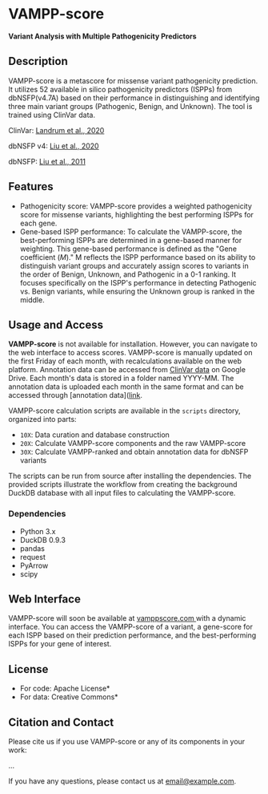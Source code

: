 # VAMPP-score
**Variant Analysis with Multiple Pathogenicity Predictors**

## Description
VAMPP-score is a metascore for missense variant pathogenicity prediction. It utilizes 52 available in silico pathogenicity predictors (ISPPs) from dbNSFP(v4.7A) based on their performance in distinguishing and identifying three main variant groups (Pathogenic, Benign, and Unknown). The tool is trained using ClinVar data.

ClinVar: [Landrum et al., 2020](https://doi.org/10.1093/nar/gkz972)

dbNSFP v4: [Liu et al., 2020](https://doi.org/10.1186/s13073-020-00803-9)

dbNSFP: [Liu et al., 2011](https://doi.org/10.1002/humu.21517)



## Features
* Pathogenicity score: VAMPP-score provides a weighted pathogenicity score for missense variants, highlighting the best performing ISPPs for each gene.
* Gene-based ISPP performance: To calculate the VAMPP-score, the best-performing ISPPs are determined in a gene-based manner for weighting. This gene-based performance is defined as the "Gene coefficient (_M_)." M reflects the ISPP performance based on its ability to distinguish variant groups and accurately assign scores to variants in the order of Benign, Unknown, and Pathogenic in a 0-1 ranking. It focuses specifically on the ISPP's performance in detecting Pathogenic vs. Benign variants, while ensuring the Unknown group is ranked in the middle.


## Usage and Access
**VAMPP-score** is not available for installation. However, you can navigate to the web interface to access scores. VAMPP-score is manually updated on the first Friday of each month, with recalculations available on the web platform. Annotation data can be accessed from [ClinVar data](https://drive.google.com/drive/folders/1aziBk58jTu49lSItZQaPKBtEVeACfWlJ?usp=drive_link) on Google Drive. Each month's data is stored in a folder named YYYY-MM. The annotation data is uploaded each month in the same format and can be accessed through [annotation data]([link](https://drive.google.com/drive/folders/1-wo9QguOqtEhokpVpsrDuOsduntFEfHU?usp=drive_link).


VAMPP-score calculation scripts are available in the `scripts` directory, organized into parts:

- `10X`: Data curation and database construction
- `20X`: Calculate VAMPP-score components and the raw VAMPP-score
- `30X`: Calculate VAMPP-ranked and obtain annotation data for dbNSFP variants

The scripts can be run from source after installing the dependencies. The provided scripts illustrate the workflow from creating the background DuckDB database with all input files to calculating the VAMPP-score.


### Dependencies
- Python 3.x
- DuckDB 0.9.3
- pandas
- request
- PyArrow 
- scipy

## Web Interface
VAMPP-score will soon be available at [vamppscore.com ](https://vamppscore.com/) with a dynamic interface. You can access the VAMPP-score of a variant, a gene-score for each ISPP based on their prediction performance, and the best-performing ISPPs for your gene of interest.

## License

- For code: Apache License*
- For data: Creative Commons*


## Citation and Contact
Please cite us if you use VAMPP-score or any of its components in your work:

...

If you have any questions, please contact us at [email@example.com](mailto:email@example.com).
